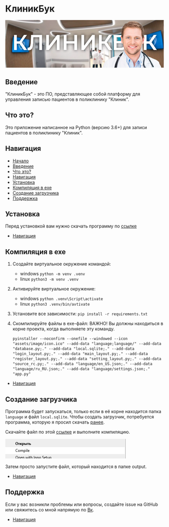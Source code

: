 # КлиникБук

[![Header](https://github.com/AsQqqq/clinicbook/blob/master/assets/image/header.png?raw=true)](#клиникбук)

## Введение

"КлиникБук" - это ПО, представляющее собой платформу для управления записью пациентов в поликлинику "Клиник". 

## Что это?

Это приложение написанное на Python (версию 3.6+) для записи пациентов в поликлинику "Клиник".

## Навигация

* [Начало](#клиникбук)
* [Введение](#введение)
* [Что это?](#что-это)
* [Навигация](#навигация)
* [Установка](#установка)
* [Компиляция в exe](#компиляция-в-exe)
* [Создание загрузчика](#создание-загрузчика)
* [Поддержка](#поддержка)

## Установка

Перед установкой вам нужно скачать программу по [ссылке](https://jrsoftware.org/isinfo.php)

* [Навигация](#навигация)

## Компиляция в exe

1. Создайте виртуальное окружение командой:
    * windows
        `python -m venv .venv`
    * linux
        `python3 -m venv .venv`

2. Активируйте виртуальное окружение:
    * windows
        `python .venv\Script\activate`
    * linux
        `python3 .venv/bin/avtivate`

3. Установите все зависимости:
    `pip install -r requirements.txt`

4. Скомпилируйте файлы в exe-файл:
    ВАЖНО! Вы должны находиться в корне проекта, когда выполняете эту команду.

    ```
    pyinstaller --noconfirm --onefile --windowed --icon "assets/image/icon.ico" --add-data "language;language/" --add-data "database.py;." --add-data "local.sqlite;." --add-data "login_layout.py;." --add-data "main_layout.py;." --add-data "register_layout.py;." --add-data "setting_layout.py;." --add-data "source_rc.py;." --add-data "language/en_US.json;." --add-data "language/ru_RU.json;." --add-data "language/settings.json;."  "app.py"
    ```

* [Навигация](#навигация)

## Создание загрузчика

Программа будет запускаться, только если в её корне находится папка `language` и файл `local.sqlite`. Чтобы создать загрузчик, потребуется программа, которую я просил скачать [ранее](#установка).

Скачайте файл по этой [ссылке](https://github.com/AsQqqq/clinicbook/blob/dev/scriptInstaller.iss) и выполните компиляцию.

[![Header](https://github.com/AsQqqq/clinicbook/blob/master/assets/image/screen.png?raw=true)](#клиникбук)

Затем просто запустите файл, который находится в папке output.

* [Навигация](#навигация)

## Поддержка

Если у вас возникли проблемы или вопросы, создайте issue на GitHub или свяжитесь со мной напрямую по [Вк](https://vk.com/phonk_danilov).

* [Навигация](#навигация)
